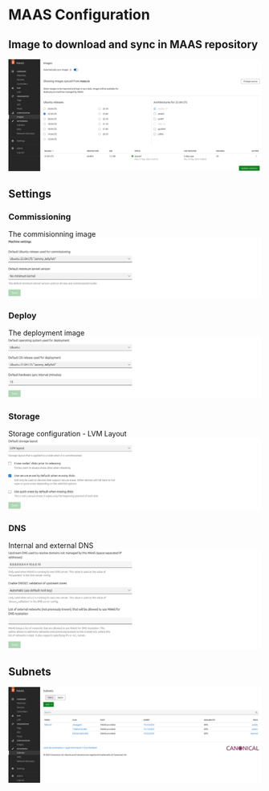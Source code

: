 # MAAS Configuration
## Image to download and sync in MAAS repository
![](/scripts/images/image.png)
## Settings
### Commissioning
The commisionning image
![](/scripts/images/commissioning.png)
### Deploy
The deployment image
![](/scripts/images/deploy.png)
### Storage
Storage configuration - LVM Layout
![](/scripts/images/storage.png)
### DNS
Internal and external DNS
![](/scripts/images/dns.png)

## Subnets
![](/scripts/images/subnets.png)

